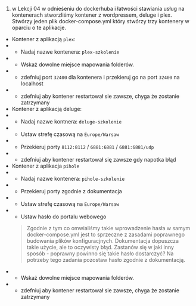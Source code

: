 1. w Lekcji 04 w odnieśeniu do dockerhuba i łatwości stawiania usług na kontenerach stworzliśmy kontener z wordpressem, deluge i plex. Stwórzy jeden plik docker-compose.yml który stwórzy trzy kontenery w oparciu o te aplikacje.

- Kontener z aplikacją `plex`:
- -  Nadaj nazwe kontenera: `plex-szkolenie`
- -  Wskaż dowolne miejsce mapowania folderów.
- - zdefniuj port `32400` dla kontenera i przekieruj go na port `32400` na localhost
- - zdefniuj aby kontener restartował sie zawsze, chyga że zostanie zatrzymany
- Kontener z aplikacją deluge:
- - Nadaj nazwe kontnera: `deluge-szkolenie`
- - Ustaw strefę czasową na `Europe/Warsaw`
- - Przekieruj porty `8112:8112` / `6881:6881` / `6881:6881/udp`
- - zdefniuj aby kontener restartował się zawsze gdy napotka błąd
- Kontener z aplikacja `pihole`
- - Nadaj nazwe kontenera: `pihole-szkolenie`
- - Przekieruj porty zgodnie z dokumentacja
- - Ustaw strefę czasową na `Europe/Warsaw`
- - Ustaw hasło do portalu webowego
  > Zgodnie z tym co omwialiśmy takie wprowadzenie hasła w samym docker-compose.yml jest to sprzeczne z zasadami poprawnego budowania plików konfiguracjnych. Dokumentacja dopuszcza takie użycie, ale to oczywisty błąd. Zastanów się w jaki inny sposób - poprawny powinno się takie hasło dostarczyć? Na potrzeby tego zadania pozostaw hasło zgodnie z dokumentacją. 
- - Wskaż dowolne miejsce mapowania folderów.
- - zdefniuj aby kontener restartował sie zawsze, chyga że zostanie zatrzymany

